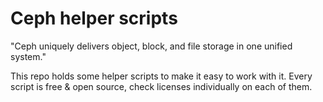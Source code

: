 # Ceph helper scripts

"Ceph uniquely delivers object, block, and file storage in one unified system."

This repo holds some helper scripts to make it easy to work with it. Every script is free & open source, check licenses individually on each of them.
